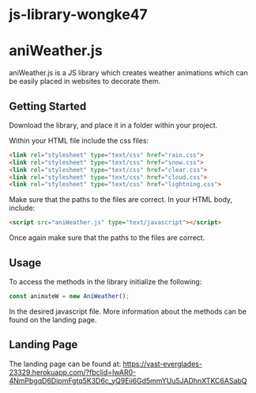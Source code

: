 # js-library-wongke47
# aniWeather.js

aniWeather.js is a JS library which creates weather animations which can be easily placed in websites to decorate them.

## Getting Started

Download the library, and place it in a folder within your project.

Within your HTML file include the css files:
```HTML
<link rel="stylesheet" type="text/css" href="rain.css">
<link rel="stylesheet" type="text/css" href="snow.css">
<link rel="stylesheet" type="text/css" href="clear.css">
<link rel="stylesheet" type="text/css" href="cloud.css">
<link rel="stylesheet" type="text/css" href="lightning.css">
```
Make sure that the paths to the files are correct.
In your HTML body, include:
```HTML
<script src="aniWeather.js" type="text/javascript"></script>
```
Once again make sure that the paths to the files are correct.

## Usage
To access the methods in the library initialize the following:
```javascript
const animateW = new AniWeather();
```
In the desired javascript file. More information about the methods can be found on the landing page.

## Landing Page
The landing page can be found at:
https://vast-everglades-23329.herokuapp.com/?fbclid=IwAR0-4NmPbgqD6DipmFgtq5K3D6c_yQ9Eii6Gd5mmYUu5JADhnXTKC6ASabQ
